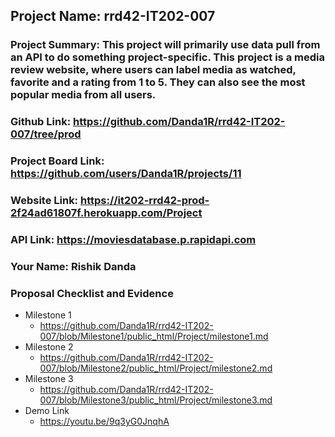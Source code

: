 ## Project Name: rrd42-IT202-007

### Project Summary: This project will primarily use data pull from an API to do something project-specific. This project is a media review website, where users can label media as watched, favorite and a rating from 1 to 5. They can also see the most popular media from all users.

### Github Link: https://github.com/Danda1R/rrd42-IT202-007/tree/prod

### Project Board Link: https://github.com/users/Danda1R/projects/11

### Website Link: https://it202-rrd42-prod-2f24ad61807f.herokuapp.com/Project

### API Link: https://moviesdatabase.p.rapidapi.com

### Your Name: Rishik Danda

### Proposal Checklist and Evidence

- Milestone 1
  - https://github.com/Danda1R/rrd42-IT202-007/blob/Milestone1/public_html/Project/milestone1.md
- Milestone 2
  - https://github.com/Danda1R/rrd42-IT202-007/blob/Milestone2/public_html/Project/milestone2.md
- Milestone 3
  - https://github.com/Danda1R/rrd42-IT202-007/blob/Milestone3/public_html/Project/milestone3.md
- Demo Link
  - https://youtu.be/9q3yG0JnqhA
